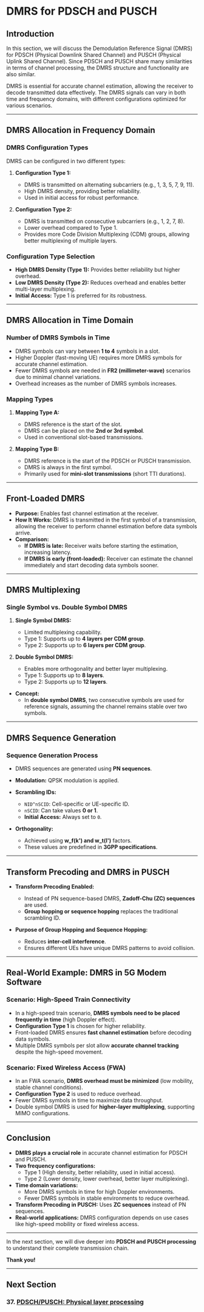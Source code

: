 # DMRS for PDSCH and PUSCH

## Introduction

In this section, we will discuss the Demodulation Reference Signal (DMRS) for PDSCH (Physical Downlink Shared Channel) and PUSCH (Physical Uplink Shared Channel). Since PDSCH and PUSCH share many similarities in terms of channel processing, the DMRS structure and functionality are also similar.

DMRS is essential for accurate channel estimation, allowing the receiver to decode transmitted data effectively. The DMRS signals can vary in both time and frequency domains, with different configurations optimized for various scenarios.

---

## DMRS Allocation in Frequency Domain

### DMRS Configuration Types

DMRS can be configured in two different types:

1. **Configuration Type 1:**
   - DMRS is transmitted on alternating subcarriers (e.g., 1, 3, 5, 7, 9, 11).
   - High DMRS density, providing better reliability.
   - Used in initial access for robust performance.
   
2. **Configuration Type 2:**
   - DMRS is transmitted on consecutive subcarriers (e.g., 1, 2, 7, 8).
   - Lower overhead compared to Type 1.
   - Provides more Code Division Multiplexing (CDM) groups, allowing better multiplexing of multiple layers.
   
### Configuration Type Selection
- **High DMRS Density (Type 1):** Provides better reliability but higher overhead.
- **Low DMRS Density (Type 2):** Reduces overhead and enables better multi-layer multiplexing.
- **Initial Access:** Type 1 is preferred for its robustness.

---

## DMRS Allocation in Time Domain

### Number of DMRS Symbols in Time
- DMRS symbols can vary between **1 to 4** symbols in a slot.
- Higher Doppler (fast-moving UE) requires more DMRS symbols for accurate channel estimation.
- Fewer DMRS symbols are needed in **FR2 (millimeter-wave)** scenarios due to minimal channel variations.
- Overhead increases as the number of DMRS symbols increases.

### Mapping Types
1. **Mapping Type A:**
   - DMRS reference is the start of the slot.
   - DMRS can be placed on the **2nd or 3rd symbol**.
   - Used in conventional slot-based transmissions.
   
2. **Mapping Type B:**
   - DMRS reference is the start of the PDSCH or PUSCH transmission.
   - DMRS is always in the first symbol.
   - Primarily used for **mini-slot transmissions** (short TTI durations).

---

## Front-Loaded DMRS

- **Purpose:** Enables fast channel estimation at the receiver.
- **How It Works:** DMRS is transmitted in the first symbol of a transmission, allowing the receiver to perform channel estimation before data symbols arrive.
- **Comparison:**
  - **If DMRS is late:** Receiver waits before starting the estimation, increasing latency.
  - **If DMRS is early (front-loaded):** Receiver can estimate the channel immediately and start decoding data symbols sooner.

---

## DMRS Multiplexing

### Single Symbol vs. Double Symbol DMRS
1. **Single Symbol DMRS:**
   - Limited multiplexing capability.
   - Type 1: Supports up to **4 layers per CDM group**.
   - Type 2: Supports up to **6 layers per CDM group**.
   
2. **Double Symbol DMRS:**
   - Enables more orthogonality and better layer multiplexing.
   - Type 1: Supports up to **8 layers**.
   - Type 2: Supports up to **12 layers**.
   
- **Concept:**
  - In **double symbol DMRS**, two consecutive symbols are used for reference signals, assuming the channel remains stable over two symbols.

---

## DMRS Sequence Generation

### Sequence Generation Process
- DMRS sequences are generated using **PN sequences**.
- **Modulation:** QPSK modulation is applied.
- **Scrambling IDs:**
  - `NID^nSCID`: Cell-specific or UE-specific ID.
  - `nSCID`: Can take values **0 or 1**.
  - **Initial Access:** Always set to `0`.
  
- **Orthogonality:**
  - Achieved using **w_f(k') and w_t(l')** factors.
  - These values are predefined in **3GPP specifications**.
  
---

## Transform Precoding and DMRS in PUSCH

- **Transform Precoding Enabled:**
  - Instead of PN sequence-based DMRS, **Zadoff-Chu (ZC) sequences** are used.
  - **Group hopping or sequence hopping** replaces the traditional scrambling ID.
  
- **Purpose of Group Hopping and Sequence Hopping:**
  - Reduces **inter-cell interference**.
  - Ensures different UEs have unique DMRS patterns to avoid collision.
  
---

## Real-World Example: DMRS in 5G Modem Software

### **Scenario:** High-Speed Train Connectivity
- In a high-speed train scenario, **DMRS symbols need to be placed frequently in time** (high Doppler effect).
- **Configuration Type 1** is chosen for higher reliability.
- Front-loaded DMRS ensures **fast channel estimation** before decoding data symbols.
- Multiple DMRS symbols per slot allow **accurate channel tracking** despite the high-speed movement.

### **Scenario:** Fixed Wireless Access (FWA)
- In an FWA scenario, **DMRS overhead must be minimized** (low mobility, stable channel conditions).
- **Configuration Type 2** is used to reduce overhead.
- Fewer DMRS symbols in time to maximize data throughput.
- Double symbol DMRS is used for **higher-layer multiplexing**, supporting MIMO configurations.

---

## Conclusion

- **DMRS plays a crucial role** in accurate channel estimation for PDSCH and PUSCH.
- **Two frequency configurations:**
  - Type 1 (High density, better reliability, used in initial access).
  - Type 2 (Lower density, lower overhead, better layer multiplexing).
- **Time domain variations:**
  - More DMRS symbols in time for high Doppler environments.
  - Fewer DMRS symbols in stable environments to reduce overhead.
- **Transform Precoding in PUSCH:** Uses **ZC sequences** instead of PN sequences.
- **Real-world applications:** DMRS configuration depends on use cases like high-speed mobility or fixed wireless access.

---

In the next section, we will dive deeper into **PDSCH and PUSCH processing** to understand their complete transmission chain.

**Thank you!**

---
## Next Section
### 37. [PDSCH/PUSCH: Physical layer processing](Physical_Layer_Processing.md)  
